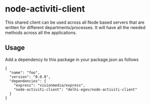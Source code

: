 # node-activiti-client

This shared client can be used across all Node based servers that are written for different departments/processes. It will have all the needed methods across all the applications.

## Usage

Add a dependency to this package in your package.json as follows

    {
      "name": "foo",
      "version": "0.0.0",
      "dependencies": {
        "express": "visionmedia/express",
        "node-activiti-client": "delhi-egov/node-activiti-client"
      }
    }
